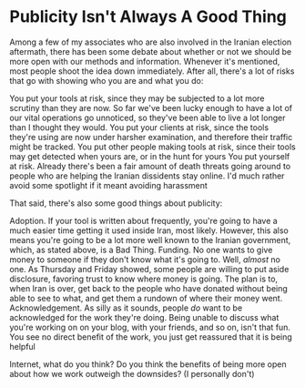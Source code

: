 # Publicity Isn't Always A Good Thing

Among a few of my associates who are also involved in the Iranian 
election aftermath, there has been some debate about whether or not we 
should be more open with our methods and information. Whenever it's 
mentioned, most people shoot the idea down immediately. After all, 
there's a lot of risks that go with showing who you are and what you 
do:

You put your tools at risk, since they may be subjected to a lot more scrutiny than they are now. So far we've been lucky enough to have a lot of our vital operations go unnoticed, so they've been able to live a lot longer than I thought they would.
You put your clients at risk, since the tools they're using are now under harsher examination, and therefore their traffic might be tracked.
You put other people making tools at risk, since their tools may get detected when yours are, or in the hunt for yours
You put yourself at risk. Already there's been a fair amount of death threats going around to people who are helping the Iranian dissidents stay online. I'd much rather avoid some spotlight if it meant avoiding harassment

That said, there's also some good things about publicity:

Adoption. If your tool is written about frequently, you're going to have a much easier time getting it used inside Iran, most likely. However, this also means you're going to be a lot more well known to the Iranian government, which, as stated above, is a Bad Thing.
Funding. No one wants to give money to someone if they don't know what it's going to. Well, *almost* no one. As Thursday and Friday showed, some people are willing to put aside disclosure, favoring trust to know where money is going. The plan is to, when Iran is over, get back to the people who have donated without being able to see to what, and get them a rundown of where their money went.
Acknowledgement. As silly as it sounds, people *do* want to be acknowledged for the work they're doing. Being unable to discuss what you're working on on your blog, with your friends, and so on, isn't that fun. You see no direct benefit of the work, you just get reassured that it is being helpful
 

Internet, what do you think? Do you think the benefits of being more open about how we work outweigh the downsides? (I personally don't)